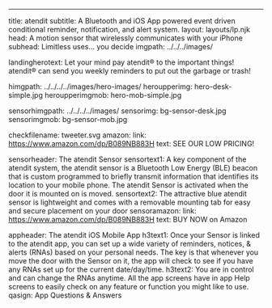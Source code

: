 ---
title: atendit
subtitle: A Bluetooth and iOS App powered event driven conditional reminder, notification, and alert system.
layout: layouts/lp.njk
head: A motion sensor that wirelessly communicates with your iPhone
subhead: Limitless uses... you decide
imgpath: ../../../images/

landingherotext: Let your mind pay atendit® to the important things! atendit® can send you weekly reminders to put out the garbage or trash!

himgpath: ../../../../images/hero-images/
heroupperimg: hero-desk-simple.jpg
heroupperimgmob: hero-mob-simple.jpg

sensorhimgpath: ../../../../images/
sensorimg: bg-sensor-desk.jpg
sensorimgmob: bg-sensor-mob.jpg

checkfilename: tweeter.svg
amazon:
    link: https://www.amazon.com/dp/B089NB883H
    text: SEE OUR LOW PRICING!


sensorheader: The atendit Sensor
sensortext1: A key component of the atendit system, the atendit sensor is a Bluetooth Low Energy (BLE) beacon that is custom programmed to briefly transmit information that identifies its location to your mobile phone. The atendit Sensor is activated when the door it is mounted on is moved.
sensortext2: The attractive blue atendit sensor is lightweight and comes with a removable mounting tab for easy and secure placement on your door
sensoramazon:
    link: https://www.amazon.com/dp/B089NB883H
    text: BUY NOW on Amazon


appheader: The atendit iOS Mobile App
h3text1: Once your Sensor is linked to the atendit app, you can set up a wide variety of reminders, notices, & alerts (RNAs) based on your personal needs.  The key is that whenever you move the door with the Sensor on it, the app will check to see if you have any RNAs set up for the current date/day/time.
h3text2: You are in control and can change the RNAs anytime.  All the app screens have in app Help screens to easily check on any feature or function you might like to use.
qasign: App Questions & Answers    